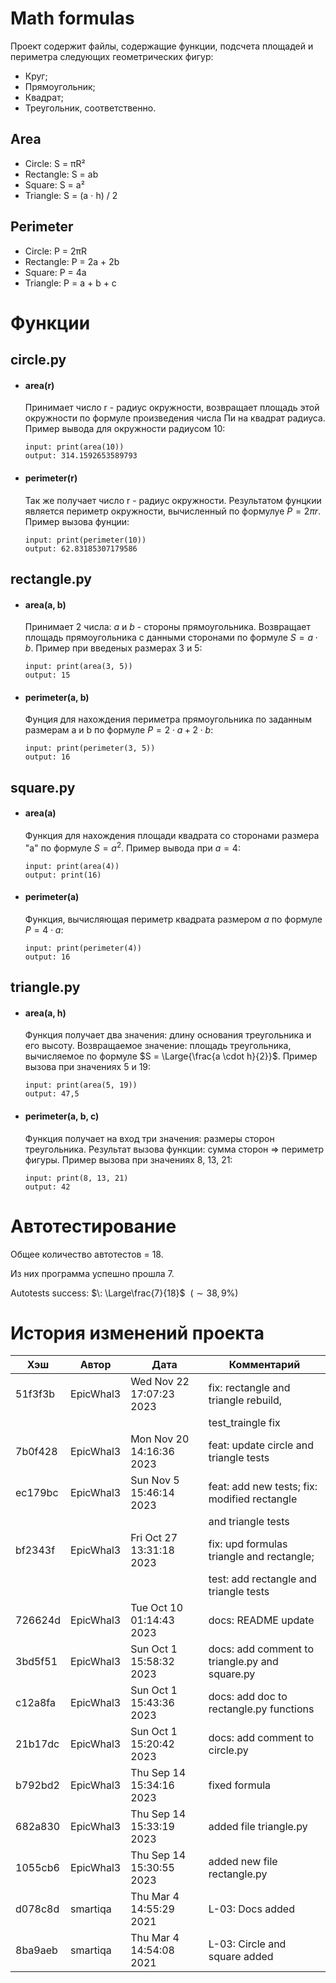 # Math formulas
Проект содержит файлы, содержащие функции, подсчета площадей и периметра следующих геометрических фигур:

- Круг;
- Прямоугольник;
- Квадрат;
- Треугольник, соответственно.

## Area
- Circle: S = πR²
- Rectangle: S = ab
- Square: S = a²
- Triangle: S = (a $\cdot$ h) / 2

## Perimeter
- Circle: P = 2πR
- Rectangle: P = 2a + 2b
- Square: P = 4a
- Triangle: P = a + b + c

# Функции
## circle.py
  - #### area(r)
    Принимает число r - радиус окружности, возвращает площадь этой окружности по формуле произведения числа Пи на квадрат радиуса. Пример вывода для окружности радиусом 10:

    ```
    input: print(area(10))
    output: 314.1592653589793
    ```
  - #### perimeter(r)
    Так же получает число r - радиус окружности. Результатом фунцкии является периметр окружности, вычисленный по формулуе $P = 2πr$. Пример вызова фунции:

    ```
    input: print(perimeter(10))
    output: 62.83185307179586
    ```

## rectangle.py
  - #### area(a, b)
    Принимает 2 числа: $a$ и $b$ - стороны прямоугольника. Возвращает площадь прямоугольника с данными сторонами по формуле $S = a \cdot b$. Пример при введеных размерах 3 и 5:

    ```
    input: print(area(3, 5))
    output: 15
    ```
  - #### perimeter(a, b)
    Фунция для нахождения периметра прямоугольника по заданным размерам a и b по формуле $P = 2 \cdot a + 2 \cdot b$:
    ```
    input: print(perimeter(3, 5))
    output: 16
    ```
## square.py
  - #### area(a)
    Функция для нахождения площади квадрата со сторонами размера "a" по формуле $S = a^2$. Пример вывода при $a = 4$:
    ```
    input: print(area(4))
    output: print(16)
    ```
  - #### perimeter(a)
    Функция, вычисляющая периметр квадрата размером $a$ по формуле $P = 4 \cdot a$:
    ```
    input: print(perimeter(4))
    output: 16
    ```

## triangle.py
  - #### area(a, h)
    Функция получает два значения: длину основания треугольника и его высоту. Возвращаемое значение: площадь треугольника, вычисляемое по формуле $S = \Large{\frac{a \cdot h}{2}}$. Пример вызова при значениях 5 и 19:
    ```
    input: print(area(5, 19))
    output: 47,5
    ```
  - #### perimeter(a, b, c)
    Функция получает на вход три значения: размеры сторон треугольника. Результат вызова функции: сумма сторон $\Rightarrow$ периметр фигуры. Пример вызова при значениях 8, 13, 21:
    ```
    input: print(8, 13, 21)
    output: 42
    ```

# Автотестирование
Общее количество автотестов $=$ 18.

Из них программа успешно прошла 7.

Autotests success: $\: \Large\frac{7}{18}$ $\:(\sim 38,9\%)$

# История изменений проекта

| Хэш     | Автор     | Дата                     | Комментарий                                    |
| ------- | --------- | ------------------------ | ---------------------------------------------- |
| 51f3f3b | EpicWhal3 | Wed Nov 22 17:07:23 2023 | fix: rectangle and triangle rebuild,           |
|         |           |                          | test_traingle fix                              |
| 7b0f428 | EpicWhal3 | Mon Nov 20 14:16:36 2023 | feat: update circle and triangle tests         |
| ec179bc | EpicWhal3 | Sun Nov 5 15:46:14 2023  | feat: add new tests; fix: modified rectangle   |
|         |           |                          | and triangle tests                             |
| bf2343f | EpicWhal3 | Fri Oct 27 13:31:18 2023 | fix: upd formulas triangle and rectangle;      |
|         |           |                          | test: add rectangle and triangle tests         |
| 726624d | EpicWhal3 | Tue Oct 10 01:14:43 2023 | docs: README update                            |
| 3bd5f51 | EpicWhal3 | Sun Oct 1 15:58:32 2023  | docs: add comment to triangle.py and square.py |
| c12a8fa | EpicWhal3 | Sun Oct 1 15:43:36 2023  | docs: add doc to rectangle.py functions        |
| 21b17dc | EpicWhal3 | Sun Oct 1 15:20:42 2023  | docs: add comment to circle.py                 |
| b792bd2 | EpicWhal3 | Thu Sep 14 15:34:16 2023 | fixed formula                                  |
| 682a830 | EpicWhal3 | Thu Sep 14 15:33:19 2023 | added file triangle.py                         |
| 1055cb6 | EpicWhal3 | Thu Sep 14 15:30:55 2023 | added new file rectangle.py                    |
| d078c8d | smartiqa  | Thu Mar 4 14:55:29 2021  | L-03: Docs added                               |
| 8ba9aeb | smartiqa  | Thu Mar 4 14:54:08 2021  | L-03: Circle and square added                  |
